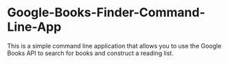 # Google-Books-Finder-Command-Line-App
This is a simple command line application that allows you to use the Google Books API to search for books and construct a reading list.

